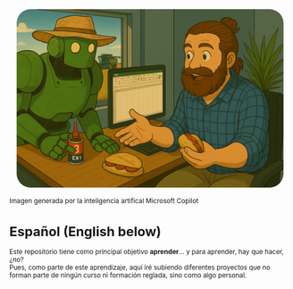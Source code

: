 <div style="display: flex; justify-content: center;">
    <img src="imag/v3.png" style="border-radius: 25px; width: 95%;">
</div>

<small>Imagen generada por la inteligencia artifical Microsoft Copilot 


 

# **Español (English below)**

Este repositorio tiene como principal objetivo **aprender**... y para aprender, hay que hacer, ¿no?  
Pues, como parte de este aprendizaje, aquí iré subiendo diferentes proyectos que no forman parte de ningún curso ni formación reglada, sino como algo personal.

